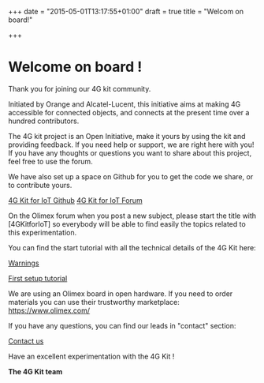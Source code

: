 +++
date = "2015-05-01T13:17:55+01:00"
draft = true
title = "Welcom on board!"

+++

# Welcome on board !

Thank you for joining our 4G kit community.

Initiated by Orange and Alcatel-Lucent, this initiative aims at making 4G accessible for connected objects, and connects at the present time over a hundred contributors.

The 4G kit project is an Open Initiative, make it yours by using the kit and providing feedback. If you need help or support, we are right here with you! If you have any thoughts or questions you want to share about this project, feel free to use the forum.

We have also set up a space on Github for you to get the code we share, or to contribute yours.

[4G Kit for IoT Github](https://github.com/4GkitIoT/Summer-2015-kits)
[4G Kit for IoT Forum](https://www.olimex.com/forum/index.php?board=2.0)

On the Olimex forum when you post a new subject, please start the title with [4GKitforIoT] so everybody will be able to find easily the topics related to this experimentation.

You can find the start tutorial with all the technical details of the 4G Kit here:

[Warnings](https://4gkit.orange.com/help/warnings/)

[First setup tutorial](https://4gkit.orange.com/help)


We are using an Olimex board in open hardware. If you need to order materials you can use their trustworthy marketplace: https://www.olimex.com/

If you have any questions, you can find our leads in "contact" section:

[Contact us](https://4gkit.orange.com/help/contact/)

Have an excellent experimentation with the 4G Kit !

**The 4G Kit team**

